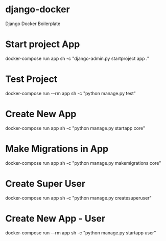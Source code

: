 # django-docker
Django Docker Boilerplate

# Start project App
docker-compose run app sh -c "django-admin.py startproject app ."

# Test Project
docker-compose run --rm app sh -c "python manage.py test"

# Create New App
docker-compose run app sh -c "python manage.py startapp core"

# Make Migrations in App
docker-compose run app sh -c "python manage.py makemigrations core"

# Create Super User
docker-compose run app sh -c "python manage.py createsuperuser"

# Create New App - User
docker-compose run --rm app sh -c "python manage.py startapp user"